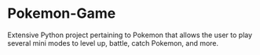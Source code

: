 # Pokemon-Game

Extensive Python project pertaining to Pokemon that allows the user to play several mini modes to level up, battle, catch Pokemon, and more.
